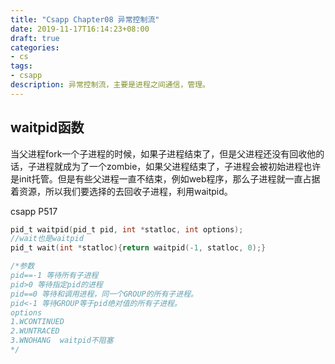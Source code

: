 ```yaml
---
title: "Csapp Chapter08 异常控制流"
date: 2019-11-17T16:14:23+08:00
draft: true
categories:
- cs
tags:
- csapp
description: 异常控制流，主要是进程之间通信，管理。
---
```


## waitpid函数

当父进程fork一个子进程的时候，如果子进程结束了，但是父进程还没有回收他的话，子进程就成为了一个zombie，如果父进程结束了，子进程会被初始进程也许是init托管。但是有些父进程一直不结束，例如web程序，那么子进程就一直占据着资源，所以我们要选择的去回收子进程，利用waitpid。

csapp P517

```c
pid_t waitpid(pid_t pid, int *statloc, int options);
//wait也是waitpid
pid_t wait(int *statloc){return waitpid(-1, statloc, 0);}

/*参数
pid==-1 等待所有子进程
pid>0 等待指定pid的进程
pid==0 等待和调用进程，同一个GROUP的所有子进程。
pid<-1 等待GROUP等于pid绝对值的所有子进程。
options
1.WCONTINUED
2.WUNTRACED
3.WNOHANG  waitpid不阻塞
*/
```